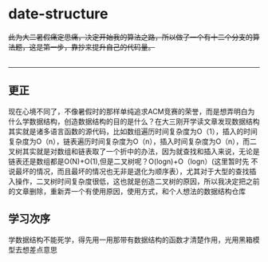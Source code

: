 # date-structure

~~此为大二暑假痛定思痛，决定开始我的算法之路，所以做了一个有十二个分支的算法题，这是第一步，靠抄来提升自己的代码量。~~</br></br>

---

## 更正

现在心境不同了，不像暑假时的那样单纯追求ACM竞赛的荣誉，而是想弄明白为什么学数据结构，创造数据结构的目的是什么？在大三刚开学读文章发现数据结构其实就是诸多语言函数的源代码，比如数组遍历时间复杂度为O（1），插入的时间复杂度为O（n），链表遍历时间复杂度为O（n），插入时间复杂度为O（n），而二叉树其实就是对数组和链表取了一个折中的办法，因为就查找和插入来说，无论是链表还是数组都是O(N)+O(1),但是二叉树呢？O(logn)+O（logn）(这里暂时先 不说最坏的情况，而且最坏的情况也无非是退化为顺序表），尤其对于大型的查找插入操作，二叉树时间复杂度很低，这也就是创造二叉树的原因，所以我决定把之前的文章删除，重新弄一个有使用原因，使用方式，和个人想法的数据结构仓库  

## 学习次序  

学数据结构不能死学，得先用一用那带有数据结构的函数才清楚作用，光用黑箱模型去想差点意思

